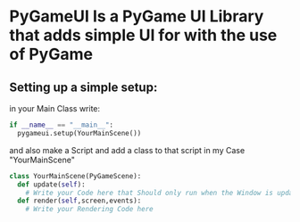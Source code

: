 # PyGameUI Is a PyGame UI Library that adds simple UI for with the use of PyGame

## Setting up a simple setup:

in your Main Class write:

```python
if __name__ == "__main__":
  pygameui.setup(YourMainScene())
```

and also make a Script and add a class to that script in my Case "YourMainScene"

```python
class YourMainScene(PyGameScene):
  def update(self):
    # Write your Code here that Should only run when the Window is updated
  def render(self,screen,events):
    # Write your Rendering Code here
```
